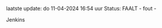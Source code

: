 laatste update: 
do 11-04-2024 16:54   uur 
Status: FAALT - fout - 
<div class="service R">Jenkins</div>